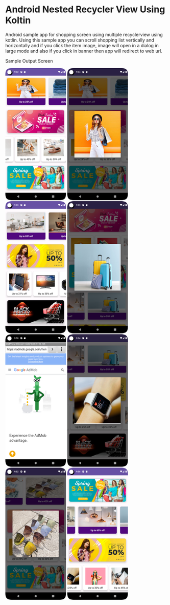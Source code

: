 # Android Nested Recycler View Using Koltin

Android sample app for shopping screen using multiple recyclerview using kotlin. Using this sample app you can scroll shopping list vertically and horizontally and if you click the item image, image will open in a dialog in large mode and also if you click in banner then app will redirect to web url.

Sample Output Screen

<p float="left">
  <img src="https://github.com/subhamoy-git/Android-Nested-RecyclerView-Using-Kotlin/blob/master/screen1.png" width="190" />
  <img src="https://github.com/subhamoy-git/Android-Nested-RecyclerView-Using-Kotlin/blob/master/screen5.png" width="190" />
  <img src="https://github.com/subhamoy-git/Android-Nested-RecyclerView-Using-Kotlin/blob/master/screen2.png" width="190" />
  <img src="https://github.com/subhamoy-git/Android-Nested-RecyclerView-Using-Kotlin/blob/master/screen3.png" width="190" />
  <img src="https://github.com/subhamoy-git/Android-Nested-RecyclerView-Using-Kotlin/blob/master/screen6.png" width="190" />
  <img src="https://github.com/subhamoy-git/Android-Nested-RecyclerView-Using-Kotlin/blob/master/screen4.png" width="190" />
  <img src="https://github.com/subhamoy-git/Android-Nested-RecyclerView-Using-Kotlin/blob/master/screen7.png" width="190" />
  <img src="https://github.com/subhamoy-git/Android-Nested-RecyclerView-Using-Kotlin/blob/master/screen8.png" width="190" />
</p>
